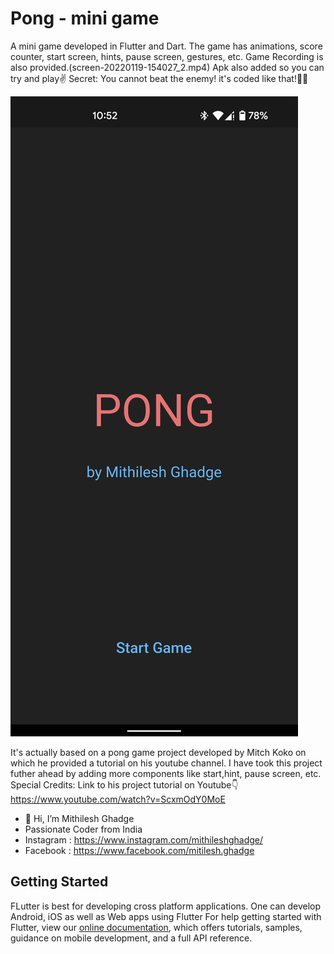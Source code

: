 # Pong - mini game

A mini game developed in Flutter and Dart.
The game has animations, score counter, start screen, hints, pause screen, gestures, etc.
Game Recording is also provided.(screen-20220119-154027_2.mp4)
Apk also added so you can try and play✌️
Secret: You cannot beat the enemy! it's coded like that!🤫🤭

![Image alt text](https://github.com/cherryensign/PONG-Flutter-mini-game/blob/main/Screenshot_20220120-105208_PONG.png?raw=true)



It's actually based on a pong game project developed by Mitch Koko on which he provided a tutorial on his youtube channel. I have took this project futher ahead by adding more components like start,hint, pause screen, etc.
Special Credits: Link to his project tutorial on Youtube👇
https://www.youtube.com/watch?v=ScxmOdY0MoE

- 👋 Hi, I’m Mithilesh Ghadge
- Passionate Coder from India
- Instagram : https://www.instagram.com/mithileshghadge/
- Facebook : https://www.facebook.com/mitilesh.ghadge

## Getting Started
FLutter is best for developing cross platform applications. One can develop Android, iOS as well as Web apps using Flutter 
For help getting started with Flutter, view our
[online documentation](https://flutter.dev/docs), which offers tutorials,
samples, guidance on mobile development, and a full API reference.
